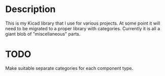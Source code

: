 # Description
This is my Kicad library that I use for various projects. At some point it will need to be migrated to a proper library with categories. Currently it is all a giant blob of "miscellaneous" parts. 

# TODO
Make suitable separate categories for each component type. 
